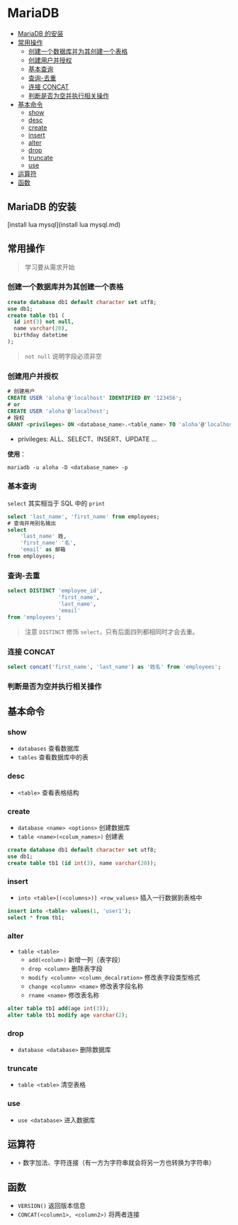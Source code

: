 # MariaDB

<!-- TOC GitLab -->

* [MariaDB 的安装](#mariadb-的安装)
* [常用操作](#常用操作)
    - [创建一个数据库并为其创建一个表格](#创建一个数据库并为其创建一个表格)
    - [创建用户并授权](#创建用户并授权)
    - [基本查询](#基本查询)
    - [查询-去重](#查询-去重)
    - [连接 CONCAT](#连接-concat)
    - [判断是否为空并执行相关操作](#判断是否为空并执行相关操作)
* [基本命令](#基本命令)
    - [show](#show)
    - [desc](#desc)
    - [create](#create)
    - [insert](#insert)
    - [alter](#alter)
    - [drop](#drop)
    - [truncate](#truncate)
    - [use](#use)
* [运算符](#运算符)
* [函数](#函数)

<!-- /TOC -->

## MariaDB 的安装

[install lua mysql](install lua mysql.md)

## 常用操作

> 学习要从需求开始

### 创建一个数据库并为其创建一个表格
```sql
create database db1 default character set utf8;
use db1;
create table tb1 (
  id int(3) not null,
  name varchar(20),
  birthday datetime
);
```
> `not null` 说明字段必须非空

### 创建用户并授权
```sql
# 创建用户
CREATE USER 'aloha'@'localhost' IDENTIFIED BY '123456';
# or
CREATE USER 'aloha'@'localhost';
# 授权
GRANT <privileges> ON <database_name>.<table_name> TO 'aloha'@'localhost';
```
- privileges: ALL、SELECT、INSERT、UPDATE ...

**使用**：
```
mariadb -u aloha -D <database_name> -p
```

### 基本查询

`select` 其实相当于 SQL 中的 `print`

```sql
select 'last_name', 'first_name' from employees;
# 查询并用别名输出
select
    'last_name' 姓,
    'first_name' '名',
    'email' as 邮箱
from employees;
```

### 查询-去重

```sql
select DISTINCT 'employee_id',
                'first_name',
                'last_name',
                'email'
from 'employees';
```
> 注意 `DISTINCT` 修饰 `select`，只有后面四列都相同时才会去重。

### 连接 CONCAT

```sql
select concat('first_name', 'last_name') as '姓名' from 'employees';
```

### 判断是否为空并执行相关操作


## 基本命令

### show

- `databases` 查看数据库
- `tables` 查看数据库中的表

### desc

- `<table>` 查看表格结构

### create

- `database <name> <options>` 创建数据库
- `table <name>(<colum_names>)` 创建表

```sql
create database db1 default character set utf8;
use db1;
create table tb1 (id int(3), name varchar(20));
```

### insert

- `into <table>[(<columns>)] <row_values>` 插入一行数据到表格中

```sql
insert into <table> values(1, 'user1');
select * from tb1;
```

### alter

- `table <table>`
    - `add(<colum>)` 新增一列（表字段）
    - `drop <column>` 删除表字段
    - `modify <column> <column_decalration>` 修改表字段类型格式
    - `change <column> <name>` 修改表字段名称
    - `rname <name>` 修改表名称

```sql
alter table tb1 add(age int(3));
alter table tb1 modify age varchar(2);
```

### drop

- `database <database>` 删除数据库

### truncate

- `table <table>` 清空表格

### use

- `use <database>` 进入数据库

## 运算符

- `+` 数字加法、字符连接（有一方为字符串就会将另一方也转换为字符串）

## 函数

- `VERSION()` 返回版本信息
- `CONCAT(<column1>, <column2>)` 将两者连接
